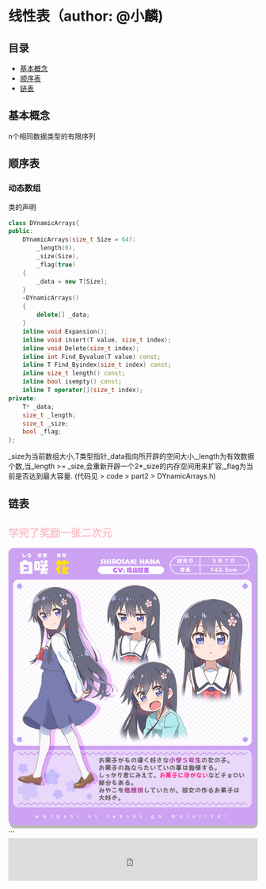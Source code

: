 # 线性表（author: @小麟)
## 目录
* <a href="#1">基本概念</a>
* <a href="#2">顺序表</a>
* <a href="#3">链表</a>
## <a id="1">基本概念</a>
n个相同数据类型的有限序列
## <a id="2">顺序表</a>
### 动态数组
类的声明
```cpp
class DYnamicArrays{
public:
    DYnamicArrays(size_t Size = 64):
        _length(0),
        _size(Size),
        _flag(true)
    {
        _data = new T[Size]; 
    }
    ~DYnamicArrays()
    {
        delete[] _data;
    }
    inline void Expansion();
    inline void insert(T value, size_t index);
    inline void Delete(size_t index);
    inline int Find_Byvalue(T value) const;
    inline T Find_Byindex(size_t index) const;
    inline size_t length() const;
    inline bool isempty() const;
    inline T operator[](size_t index);
private:
    T* _data;
    size_t _length;
    size_t _size;
    bool _flag;
};
```
_size为当前数组大小,T类型指针_data指向所开辟的空间大小,_length为有效数据个数,当_length >= _size,会重新开辟一个2*_size的内存空间用来扩容,_flag为当前是否达到最大容量.
(代码见 > code > part2 > DYnamicArrays.h)
## <a id="3">链表</a>

## <font color=pink>学完了奖励一张二次元</font>
<img src="./part2.jpg" />
```<iframe frameborder="no" border="0" marginwidth="0" marginheight="0" width=100% height=86 src="https://music.163.com/outchain/player?type=2&id=1997650590&auto=1&height=66"></iframe>


